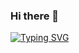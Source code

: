 ### Hi there 👋
[![Typing SVG](https://readme-typing-svg.demolab.com?font=Fira+Code&weight=600&duration=2000&pause=1000&random=false&width=435&lines=I+am+me;I+am+them;I+am+everything)](https://git.io/typing-svg)


  
<!--
**realZerais/realZerais** is a ✨ _special_ ✨ repository because its `README.md` (this file) appears on your GitHub profile.
- 🔭 I’m currently working on ...
- 🌱 I’m currently learning ...
- 👯 I’m looking to collaborate on ...
- 🤔 I’m looking for help with ...
- 💬 Ask me about ...
- 📫 How to reach me: ...
- 😄 Pronouns: ...
- ⚡ Fun fact: ...

-->

